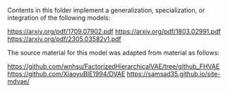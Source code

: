 Contents in this folder implement a generalization, specialization, or integration of the following models:

https://arxiv.org/pdf/1709.07902.pdf
https://arxiv.org/pdf/1803.02991.pdf
https://arxiv.org/pdf/2305.03582v1.pdf

The source material for this model was adapted from material as follows: 

https://github.com/wnhsu/FactorizedHierarchicalVAE/tree/github_FHVAE
https://github.com/XiaoyuBIE1994/DVAE
https://samsad35.github.io/site-mdvae/
